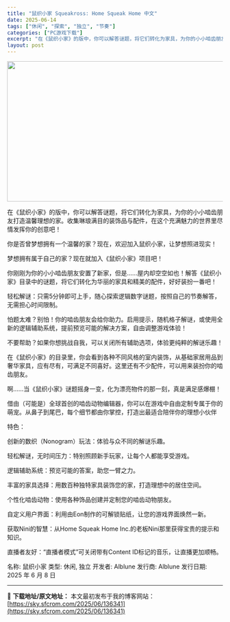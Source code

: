 ```yaml
---
title: "鼠织小家 Squeakross: Home Squeak Home 中文"
date: 2025-06-14
tags: ["休闲", "探索", "独立", "节奏"]
categories: ["PC游戏下载"]
excerpt: "在《鼠织小家》的版中，你可以解答谜题，将它们转化为家具，为你的小小啮齿朋友打造温馨理想的家。收集琳琅满目的装饰品与配件，在这个充满魅力的世界里尽情发挥你的创意吧！ 你是否曾梦想拥有一个温馨的家？现在，欢迎加入鼠织小家，让梦想照进现实！ 梦想拥有属于自己的家？现在就加入《鼠织小家》项目吧！ 你刚刚为你&hellip;"
layout: post
---
```


<img class="aligncenter size-full wp-image-136342" src="https://sky.sfcrom.com/wp-content/uploads/2025/06/2025061410341087.webp" alt="" width="700" height="327" />

在《鼠织小家》的版中，你可以解答谜题，将它们转化为家具，为你的小小啮齿朋友打造温馨理想的家。收集琳琅满目的装饰品与配件，在这个充满魅力的世界里尽情发挥你的创意吧！

你是否曾梦想拥有一个温馨的家？现在，欢迎加入鼠织小家，让梦想照进现实！

梦想拥有属于自己的家？现在就加入《鼠织小家》项目吧！

你刚刚为你的小小啮齿朋友安置了新家，但是……屋内却空空如也！解答《鼠织小家》目录中的谜题，将它们转化为华丽的家具和精美的配件，好好装扮一番吧！

轻松解谜：只需5分钟即可上手，随心探索逻辑数字谜题，按照自己的节奏解答，无需担心时间限制。

怕题太难？别怕！你的啮齿朋友会给你助力。启用提示，随机格子解谜，或使用全新的逻辑辅助系统，提前预览可能的解决方案，自由调整游戏体验！

不要帮助？如果你想挑战自我，可以关闭所有辅助选项，体验更纯粹的解谜乐趣！

在《鼠织小家》的目录里，你会看到各种不同风格的室内装饰，从基础家居用品到奢华家具，应有尽有，可满足不同喜好。这里还有不少配件，可以用来装扮你的啮齿朋友。

啊……当《鼠织小家》谜题摇身一变，化为漂亮物件的那一刻，真是满足感爆棚！

借由（可能是）全球首创的啮齿动物编辑器，你可以在游戏中自由定制专属于你的萌宠。从鼻子到尾巴，每个细节都由你掌控，打造出最适合陪伴你的理想小伙伴

特色：

创新的数织（Nonogram）玩法：体验与众不同的解谜乐趣。

轻松解谜，无时间压力：特别照顾新手玩家，让每个人都能享受游戏。

逻辑辅助系统：预览可能的答案，助您一臂之力。

丰富的家具选择：用数百种独特家具装饰您的家，打造理想中的居住空间。

个性化啮齿动物：使用各种饰品创建并定制您的啮齿动物朋友。

自定义用户界面：利用由Eon制作的可解锁贴纸，让您的游戏界面焕然一新。

获取Nini的智慧：从Home Squeak Home Inc.的老板Nini那里获得宝贵的提示和知识。

直播者友好：“直播者模式”可关闭带有Content ID标记的音乐，让直播更加顺畅。

名称: 鼠织小家
类型: 休闲, 独立
开发者: Alblune
发行商: Alblune
发行日期: 2025 年 6 月 8 日

---
📖 **下载地址/原文地址：** 本文最初发布于我的博客网站：[https://sky.sfcrom.com/2025/06/136341](https://sky.sfcrom.com/2025/06/136341)
